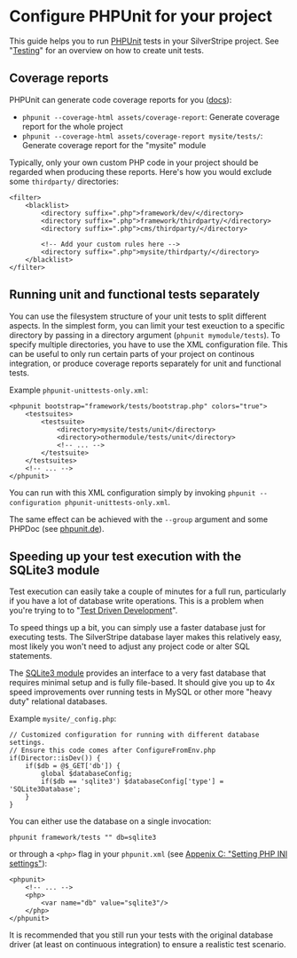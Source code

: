 # Configure PHPUnit for your project

This guide helps you to run [PHPUnit](http://phpunit.de) tests in your SilverStripe project.
See "[Testing](/topics/testing)" for an overview on how to create unit tests.

## Coverage reports

PHPUnit can generate code coverage reports for you ([docs](http://www.phpunit.de/manual/current/en/code-coverage-analysis.html)):

 * `phpunit --coverage-html assets/coverage-report`: Generate coverage report for the whole project
 * `phpunit --coverage-html assets/coverage-report mysite/tests/`: Generate coverage report for the "mysite" module

Typically, only your own custom PHP code in your project should be regarded when 
producing these reports. Here's how you would exclude some `thirdparty/` directories:

	<filter>
		<blacklist>
			<directory suffix=".php">framework/dev/</directory>
			<directory suffix=".php">framework/thirdparty/</directory>
			<directory suffix=".php">cms/thirdparty/</directory>
			
			<!-- Add your custom rules here -->
			<directory suffix=".php">mysite/thirdparty/</directory>
		</blacklist>
	</filter>

## Running unit and functional tests separately

You can use the filesystem structure of your unit tests to split
different aspects. In the simplest form, you can limit your test exeuction
to a specific directory by passing in a directory argument (`phpunit mymodule/tests`).
To specify multiple directories, you have to use the XML configuration file.
This can be useful to only run certain parts of your project
on continous integration, or produce coverage reports separately
for unit and functional tests.

Example `phpunit-unittests-only.xml`:

	<phpunit bootstrap="framework/tests/bootstrap.php" colors="true">
		<testsuites>
			<testsuite>
				<directory>mysite/tests/unit</directory>
				<directory>othermodule/tests/unit</directory>
				<!-- ... -->
			</testsuite>
		</testsuites>
		<!-- ... -->
	</phpunit>

You can run with this XML configuration simply by invoking `phpunit --configuration phpunit-unittests-only.xml`.

The same effect can be achieved with the `--group` argument and some PHPDoc (see [phpunit.de](http://www.phpunit.de/manual/current/en/appendixes.configuration.html#appendixes.configuration.groups)).

## Speeding up your test execution with the SQLite3 module

Test execution can easily take a couple of minutes for a full run,
particularly if you have a lot of database write operations.
This is a problem when you're trying to to "[Test Driven Development](http://en.wikipedia.org/wiki/Test-driven_development)".

To speed things up a bit, you can simply use a faster database just for executing tests.
The SilverStripe database layer makes this relatively easy, most likely
you won't need to adjust any project code or alter SQL statements.

The [SQLite3 module](http://www.silverstripe.org/sqlite-database/) provides an interface
to a very fast database that requires minimal setup and is fully file-based.
It should give you up to 4x speed improvements over running tests in MySQL or other
more "heavy duty" relational databases.

Example `mysite/_config.php`:

	// Customized configuration for running with different database settings.
	// Ensure this code comes after ConfigureFromEnv.php
	if(Director::isDev()) {
		if($db = @$_GET['db']) {
			global $databaseConfig;
			if($db == 'sqlite3') $databaseConfig['type'] = 'SQLite3Database';
		}
	}
	
You can either use the database on a single invocation:

	phpunit framework/tests "" db=sqlite3
	
or through a `<php>` flag in your `phpunit.xml` (see [Appenix C: "Setting PHP INI settings"](http://www.phpunit.de/manual/current/en/appendixes.configuration.html)):

	<phpunit>
		<!-- ... -->
		<php>
			<var name="db" value="sqlite3"/>
		</php>
	</phpunit>

<div class="hint" markdown="1">
It is recommended that you still run your tests with the original database driver (at least on continuous integration)
to ensure a realistic test scenario.
</div>
